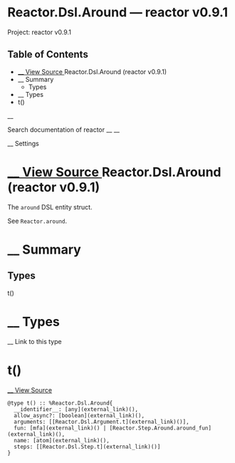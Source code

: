 # Reactor.Dsl.Around — reactor v0.9.1

Project: reactor v0.9.1

## Table of Contents

- [ __ View Source ](external_link) Reactor.Dsl.Around (reactor v0.9.1)
- __ Summary
  - Types
- __ Types
- t()

__

Search documentation of reactor __ __

__ Settings

#  [ __ View Source ](external_link) Reactor.Dsl.Around (reactor v0.9.1)

The `around` DSL entity struct.

See `Reactor.around`.

#  __ Summary

##  Types

t()

#  __ Types

__ Link to this type

# t()

[ __ View Source ](external_link)
    
    
    @type t() :: %Reactor.Dsl.Around{
      __identifier__: [any](external_link)(),
      allow_async?: [boolean](external_link)(),
      arguments: [[Reactor.Dsl.Argument.t](external_link)()],
      fun: [mfa](external_link)() | [Reactor.Step.Around.around_fun](external_link)(),
      name: [atom](external_link)(),
      steps: [[Reactor.Dsl.Step.t](external_link)()]
    }
